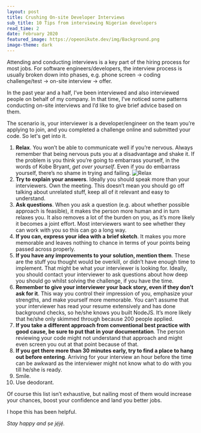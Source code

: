 ```yaml
---
layout: post
title: Crushing On-site Developer Interviews
sub_title: 10 Tips from interviewing Nigerian developers
read_time: 2
date: February 2020
featured_image: https://opeonikute.dev/img/Background.png
image-theme: dark
---
```


Attending and conducting interviews is a key part of the hiring process for most jobs. For software engineers/developers, the interview process is usually broken down into phases, e.g. phone screen -> coding challenge/test -> on-site interview -> offer.

In the past year and a half, I’ve been interviewed and also interviewed people on behalf of my company. In that time, I've noticed some patterns conducting on-site interviews and I’d like to give brief advice based on them.

The scenario is, your interviewer is a developer/engineer on the team you’re applying to join, and you completed a challenge online and submitted your code. So let's get into it.

1. **Relax**. You won’t be able to communicate well if you’re nervous. Always remember that being nervous puts you at a disadvantage and shake it. If the problem is you think you’re going to embarrass yourself, in the words of Kobe Bryant, *get over yourself*. Even if you do embarrass yourself, there’s no shame in trying and failing. 
![Relax](https://media.giphy.com/media/YEongvRqe8sXC/giphy.gif)
2. **Try to explain your answers**. Ideally you should speak more than your interviewers. Own the meeting. This doesn’t mean you should go off talking about unrelated stuff, keep all of it relevant and easy to understand.
3. **Ask questions**. When you ask a question (e.g. about whether possible approach is feasible), it makes the person more human and in turn relaxes you. It also removes a lot of the burden on you, as it’s more likely it becomes a joint effort. Most interviewers want to see whether they can work with you so this can go a long way.
4. **If you can, express your idea with a brief sketch**. It makes you more memorable and leaves nothing to chance in terms of your points being passed across properly.
5. **If you have any improvements to your solution, mention them**. These are the stuff you thought  would be overkill, or didn’t have enough time to implement. That might be what your interviewer is looking for. Ideally, you should contact your interviewer to ask questions about how deep you should go whilst solving the challenge, if you have the time.
6. **Remember to give your interviewer your back story, even if they don’t ask for it**. This way you control their impression of you, emphasize your strengths, and make yourself more memorable. 
You can’t assume that your interviewer has read your resume extensively and has done background checks, so he/she knows you built NodeJS. 
It’s more likely that he/she only skimmed through because 200 people applied.
7. **If you take a different approach from conventional best practice with good cause, be sure to put that in your documentation**. The person reviewing your code might not understand that approach and might even screen you out at that point because of that.
8. **If you get there more than 30 minutes early, try to find a place to hang out before entering**. Arriving for your interview an hour before the time can be awkward as the interviewer might not know what to do with you till he/she is ready.
9. Smile.
10. Use deodorant.

Of course this list isn’t exhaustive, but nailing most of them would increase your chances, boost your confidence and land you better jobs. 

I hope this has been helpful.

*Stay happy and ṣe jẹ́jẹ́.*